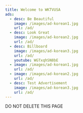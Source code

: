 ```yaml
---
title: Welcome to WKTVUSA
ads:
  - desc: Be Beautiful
    image: /images/ad-korean1.jpg
    url: /ad/
  - desc: Look Great
    image: /images/ad-korean2.jpg
    url: /ad/
  - desc: Billboard
    image: /images/ad-korean3.jpg
    url: /ad/
    youtube: WGTxqhSN8bE
  - image: /images/ad-korean1.jpg
    url: /ad/
  - image: /images/ad-korean2.jpg
    url: /ad/
  - desc: Test Advertisement
    image: /images/ad-korean3.jpg
    url: /ad/
---
```

DO NOT DELETE THIS PAGE